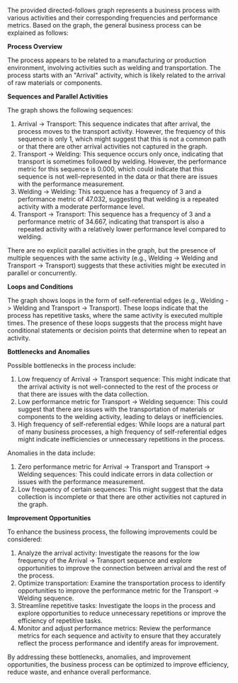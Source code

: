 The provided directed-follows graph represents a business process with various activities and their corresponding frequencies and performance metrics. Based on the graph, the general business process can be explained as follows:

**Process Overview**

The process appears to be related to a manufacturing or production environment, involving activities such as welding and transportation. The process starts with an "Arrival" activity, which is likely related to the arrival of raw materials or components.

**Sequences and Parallel Activities**

The graph shows the following sequences:

1. Arrival -> Transport: This sequence indicates that after arrival, the process moves to the transport activity. However, the frequency of this sequence is only 1, which might suggest that this is not a common path or that there are other arrival activities not captured in the graph.
2. Transport -> Welding: This sequence occurs only once, indicating that transport is sometimes followed by welding. However, the performance metric for this sequence is 0.000, which could indicate that this sequence is not well-represented in the data or that there are issues with the performance measurement.
3. Welding -> Welding: This sequence has a frequency of 3 and a performance metric of 47.032, suggesting that welding is a repeated activity with a moderate performance level.
4. Transport -> Transport: This sequence has a frequency of 3 and a performance metric of 34.667, indicating that transport is also a repeated activity with a relatively lower performance level compared to welding.

There are no explicit parallel activities in the graph, but the presence of multiple sequences with the same activity (e.g., Welding -> Welding and Transport -> Transport) suggests that these activities might be executed in parallel or concurrently.

**Loops and Conditions**

The graph shows loops in the form of self-referential edges (e.g., Welding -> Welding and Transport -> Transport). These loops indicate that the process has repetitive tasks, where the same activity is executed multiple times. The presence of these loops suggests that the process might have conditional statements or decision points that determine when to repeat an activity.

**Bottlenecks and Anomalies**

Possible bottlenecks in the process include:

1. Low frequency of Arrival -> Transport sequence: This might indicate that the arrival activity is not well-connected to the rest of the process or that there are issues with the data collection.
2. Low performance metric for Transport -> Welding sequence: This could suggest that there are issues with the transportation of materials or components to the welding activity, leading to delays or inefficiencies.
3. High frequency of self-referential edges: While loops are a natural part of many business processes, a high frequency of self-referential edges might indicate inefficiencies or unnecessary repetitions in the process.

Anomalies in the data include:

1. Zero performance metric for Arrival -> Transport and Transport -> Welding sequences: This could indicate errors in data collection or issues with the performance measurement.
2. Low frequency of certain sequences: This might suggest that the data collection is incomplete or that there are other activities not captured in the graph.

**Improvement Opportunities**

To enhance the business process, the following improvements could be considered:

1. Analyze the arrival activity: Investigate the reasons for the low frequency of the Arrival -> Transport sequence and explore opportunities to improve the connection between arrival and the rest of the process.
2. Optimize transportation: Examine the transportation process to identify opportunities to improve the performance metric for the Transport -> Welding sequence.
3. Streamline repetitive tasks: Investigate the loops in the process and explore opportunities to reduce unnecessary repetitions or improve the efficiency of repetitive tasks.
4. Monitor and adjust performance metrics: Review the performance metrics for each sequence and activity to ensure that they accurately reflect the process performance and identify areas for improvement.

By addressing these bottlenecks, anomalies, and improvement opportunities, the business process can be optimized to improve efficiency, reduce waste, and enhance overall performance.